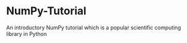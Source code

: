 # NumPy-Tutorial
An introductory NumPy tutorial which is a popular scientific computing library in Python
